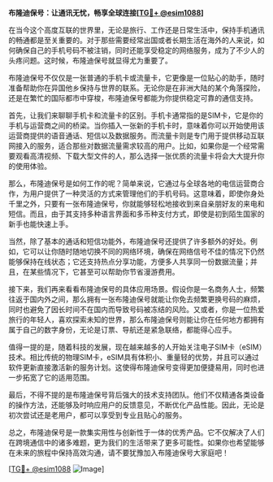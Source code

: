 **布隆迪保号：让通讯无忧，畅享全球连接[[TG💪+ @esim1088](https://t.me/s/esim1088)]**

在当今这个高度互联的世界里，无论是旅行、工作还是日常生活中，保持手机通讯的畅通都是至关重要的。对于那些需要经常出国或者长期生活在海外的人来说，如何确保自己的手机号码不被注销，同时还能享受稳定的网络服务，成为了不少人的头疼问题。这时候，布隆迪保号就显得尤为重要了。

布隆迪保号不仅仅是一张普通的手机卡或流量卡，它更像是一位贴心的助手，随时准备帮助你在异国他乡保持与世界的联系。无论你是在非洲大陆的某个角落探险，还是在繁忙的国际都市中穿梭，布隆迪保号都能为你提供稳定可靠的通信支持。

首先，让我们来聊聊手机卡和流量卡的区别。手机卡通常指的是SIM卡，它是你的手机与运营商之间的桥梁。当你插入一张新的手机卡时，意味着你可以开始使用该运营商提供的语音通话、短信以及数据服务。而流量卡则是专门用于提供移动互联网接入的服务，适合那些对数据流量需求较高的用户。比如，如果你是一个经常需要观看高清视频、下载大型文件的人，那么选择一张优质的流量卡将会大大提升你的使用体验。

那么，布隆迪保号是如何工作的呢？简单来说，它通过与全球各地的电信运营商合作，为用户提供了一种灵活的方式来管理他们的手机号码。这意味着，即使你身处千里之外，只要有一张布隆迪保号，你就能够轻松地接收到来自亲朋好友的来电和短信。而且，由于其支持多种语言界面和多币种支付方式，即使是初到陌生国家的新手也能快速上手。

当然，除了基本的通话和短信功能外，布隆迪保号还提供了许多额外的好处。例如，它可以让你随时随地切换不同的网络环境，确保在网络信号不佳的情况下仍然能够保持在线状态；它还支持热点分享功能，方便多人共享同一份数据流量；并且，在某些情况下，它甚至可以帮助你节省漫游费用。

接下来，我们再来看看布隆迪保号的具体应用场景。假设你是一名商务人士，频繁往返于国内外之间，那么拥有一张布隆迪保号就能让你免去频繁更换号码的麻烦，同时也避免了因长时间不在国内而导致号码被冻结的风险。又或者，你是一位热爱旅行的年轻人，喜欢探索未知的世界，那么布隆迪保号则能让你在任何地方都拥有属于自己的数字身份，无论是订票、导航还是紧急联络，都能得心应手。

值得一提的是，随着科技的发展，现在越来越多的人开始关注电子SIM卡（eSIM）技术。相比传统的物理SIM卡，eSIM具有体积小、重量轻的优势，并且可以通过软件更新直接激活新的服务计划。这使得布隆迪保号变得更加便捷易用，同时也进一步拓宽了它的适用范围。

最后，不得不提的是布隆迪保号背后强大的技术支持团队。他们不仅精通各类设备的操作方法，还能够及时响应用户的反馈意见，不断优化产品性能。因此，无论是初次尝试还是老用户，都可以享受到专业且贴心的服务。

总之，布隆迪保号是一款集实用性与创新性于一体的优秀产品。它不仅解决了人们在跨境通信中的诸多难题，更为我们的生活带来了更多可能性。如果你也希望能够在未来的旅程中保持高效沟通，请不要犹豫加入布隆迪保号大家庭吧！

[[TG💪+ @esim1088](https://t.me/s/esim1088) ![Image](https://i.postimg.cc/4NQfJmqS/Snipaste-2025-05-13-00-14-12.png)]